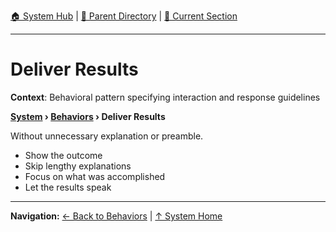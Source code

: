 [🏠 System Hub](../INDEX.md) | [📁 Parent Directory](./) | [📖 Current Section](#)

---

# Deliver Results

**Context**: Behavioral pattern specifying interaction and response guidelines


**[System](../INDEX.md) › [Behaviors](../BEHAVIORS.md) › Deliver Results**

Without unnecessary explanation or preamble.

- Show the outcome
- Skip lengthy explanations
- Focus on what was accomplished
- Let the results speak

---
**Navigation:** [← Back to Behaviors](../BEHAVIORS.md) | [↑ System Home](../INDEX.md)
